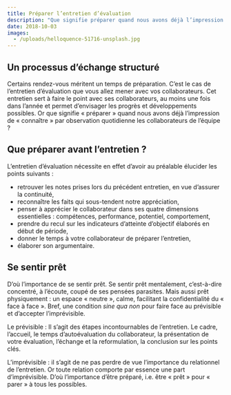 ```yaml
---
title: Préparer l’entretien d’évaluation
description: "Que signifie préparer quand nous avons déjà l’impression de connaître par observation quotidienne les collaborateurs de l’équipe ?"
date: 2018-10-03
images:
  - /uploads/helloquence-51716-unsplash.jpg
---
```


## Un processus d’échange structuré

Certains rendez-vous méritent un temps de préparation. C’est le cas de
l’entretien d’évaluation que vous allez mener avec vos collaborateurs. Cet
entretien sert à faire le point avec ses collaborateurs, au moins une fois dans
l’année et permet d’envisager les progrès et développements possibles. Or que
signifie « préparer » quand nous avons déjà l’impression de « connaître » par
observation quotidienne les collaborateurs de l’équipe ?

## Que préparer avant l’entretien ?

L’entretien d’évaluation nécessite en effet d’avoir au préalable élucider les points suivants :

- retrouver  les notes prises lors du précédent entretien, en vue d’assurer la continuité,
- reconnaître les faits qui sous-tendent notre appréciation,
- penser à apprécier le collaborateur dans ses quatre dimensions essentielles : compétences, performance, potentiel, comportement,
- prendre du recul sur les indicateurs d’atteinte d’objectif élaborés en début de période,
- donner le temps à votre collaborateur de préparer l’entretien,
- élaborer son argumentaire.

## Se sentir prêt

D’où l’importance de se sentir prêt. Se sentir prêt mentalement, c’est-à-dire concentré, à l’écoute, coupé de ses pensées parasites. Mais aussi prêt physiquement : un espace « neutre », calme, facilitant la confidentialité du « face à face ». Bref, une condition _sine qua non_ pour faire face au prévisible et d’accepter l’imprévisible.

Le prévisible : Il s’agit des étapes incontournables de l’entretien. Le cadre, l’accueil, le temps d’autoévaluation du collaborateur, la présentation de votre évaluation,  l’échange et la reformulation, la conclusion sur les points clés.

L’imprévisible : il s’agit de ne pas perdre de vue l’importance du relationnel de l’entretien. Or toute relation comporte par essence une part d’imprévisible.  D’où l’importance d’être préparé, i.e. être « prêt » pour « parer » à tous les possibles.
